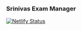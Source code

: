 ### Srinivas Exam Manager
[![Netlify Status](https://api.netlify.com/api/v1/badges/696decee-d22a-47b3-be19-1dc2aa8a8259/deploy-status)](https://app.netlify.com/sites/srinivas-exam-manager/deploys)
